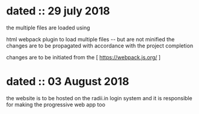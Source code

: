 # dated :: 29 july 2018

the multiple files are loaded using

html webpack plugin  to load multiple files -- but are not minified
the changes are to be propagated with accordance with the project completion


changes are to be  initiated from the [ https://webpack.js.org/ ]

# dated :: 03 August 2018 

the website is to be hosted on the radii.in login system and 
it is responsible for making the progressive web app too